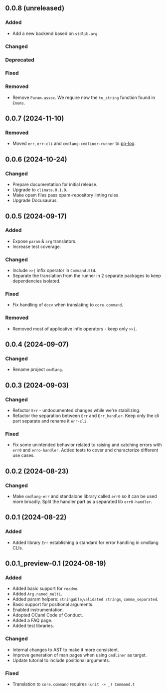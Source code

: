 ## 0.0.8 (unreleased)

### Added

- Add a new backend based on `stdlib.arg`.

### Changed

### Deprecated

### Fixed

### Removed

- Remove `Param.assoc`. We require now the `to_string` function found in `Enums`.

## 0.0.7 (2024-11-10)

### Removed

- Moved `err`, `err-cli` and `cmdlang-cmdliner-runner` to [pp-log](https://github.com/mbarbin/pp-log).

## 0.0.6 (2024-10-24)

### Changed

- Prepare documentation for initial release.
- Upgrade to `climate.0.1.0`.
- Make opam files pass opam-repository linting rules.
- Upgrade Docusaurus.

## 0.0.5 (2024-09-17)

### Added

- Expose `param` & `arg` translators.
- Increase test coverage.

### Changed

- Include `>>|` infix operator in `Command.Std`.
- Separate the translation from the runner in 2 separate packages to keep dependencies isolated.

### Fixed

- Fix handling of `docv` when translating to `core.command`.

### Removed

- Removed most of applicative infix operators - keep only `>>|`.

## 0.0.4 (2024-09-07)

### Changed

- Rename project `cmdlang`.

## 0.0.3 (2024-09-03)

### Changed

- Refactor `Err` - undocumented changes while we're stabilizing.
- Refactor the separation between `Err` and `Err_handler`. Keep only the cli part separate and rename it `err-cli`.

### Fixed

- Fix some unintended behavior related to raising and catching errors with `err0` and `erro-handler`. Added tests to cover and characterize different use cases.

## 0.0.2 (2024-08-23)

### Changed

- Make `cmdlang-err` and standalone library called `err0` so it can be used more broadly. Split the handler part as a separated lib `err0-handler`.

## 0.0.1 (2024-08-22)

### Added

- Added library `Err` establishing a standard for error handling in cmdlang CLIs.

## 0.0.1_preview-0.1 (2024-08-19)

### Added

- Added basic support for `readme`.
- Added `Arg.named_multi`.
- Added param helpers: `stringable`,`validated strings`, `comma_separated`.
- Basic support for positional arguments.
- Enabled instrumentation.
- Adopted OCaml Code of Conduct.
- Added a FAQ page.
- Added test libraries.

### Changed

- Internal changes to AST to make it more consistent.
- Improve generation of man pages when using `cmdliner` as target.
- Update tutorial to include positional arguments.

### Fixed

- Translation to `core.command` requires `(unit -> _) Command.t`
